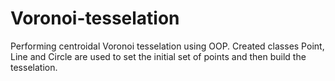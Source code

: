 # Voronoi-tesselation
Performing centroidal Voronoi tesselation using OOP. 
Created classes Point, Line and Circle are used to set the initial set of points and then build the tesselation.
